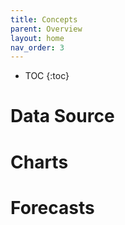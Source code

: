 ```yaml
---
title: Concepts
parent: Overview
layout: home
nav_order: 3
---
```


- TOC
{:toc}

# Data Source

# Charts

# Forecasts